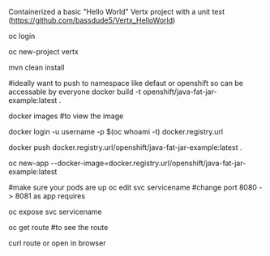 Containerized a basic "Hello World" Vertx project with a unit test (https://github.com/bassdude5/Vertx_HelloWorld) 




oc login

oc new-project vertx

mvn clean install

#ideally want to push to namespace like defaut or openshift so can be accessable by everyone
docker build -t openshift/java-fat-jar-example:latest .

docker images #to view the image

docker login -u username -p $(oc whoami -t) docker.registry.url

docker push docker.registry.url/openshift/java-fat-jar-example:latest .

oc new-app --docker-image=docker.registry.url/openshift/java-fat-jar-example:latest

#make sure your pods are up
oc edit svc servicename #change port 8080 -> 8081 as app requires

oc expose svc servicename

oc get route #to see the route

curl route or open in browser


